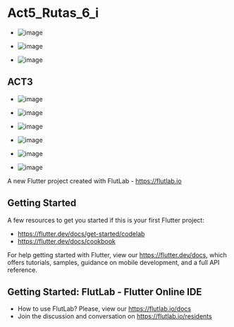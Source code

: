 # Act5_Rutas_6_i

- ![image](https://github.com/user-attachments/assets/05c7400d-6abe-4fdf-b13b-df1b5c49670e)



- ![image](https://github.com/user-attachments/assets/9c86ace3-de38-40af-adf2-aadc1f16a6e1)


- ![image](https://github.com/user-attachments/assets/b41cef3d-0c7e-47e2-87eb-0fbe4ac78285)


## ACT3

- ![image](https://github.com/user-attachments/assets/93efa553-fa7f-44e6-bedb-060a4442019b)

- ![image](https://github.com/user-attachments/assets/ca80e582-79bf-4628-a2fa-7b0fc619fc2f)

- ![image](https://github.com/user-attachments/assets/b41c8eaf-43b5-4131-bfdf-862925a2fccb)

- ![image](https://github.com/user-attachments/assets/aec3f30e-b7c1-4ae7-a009-0e03ba4ce0d2)

- ![image](https://github.com/user-attachments/assets/85eb7683-98f7-40de-b753-064c4909810a)

- ![image](https://github.com/user-attachments/assets/dd63731e-57bd-40fa-8fa6-cb6c321c0a03)



A new Flutter project created with FlutLab - https://flutlab.io

## Getting Started

A few resources to get you started if this is your first Flutter project:

- https://flutter.dev/docs/get-started/codelab
- https://flutter.dev/docs/cookbook

For help getting started with Flutter, view our
https://flutter.dev/docs, which offers tutorials,
samples, guidance on mobile development, and a full API reference.

## Getting Started: FlutLab - Flutter Online IDE

- How to use FlutLab? Please, view our https://flutlab.io/docs
- Join the discussion and conversation on https://flutlab.io/residents
